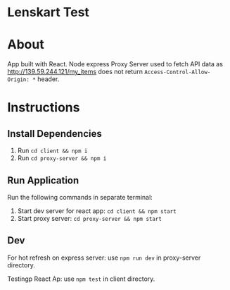 # Lenskart Test

# About

App built with React.
Node express Proxy Server used to fetch API data as http://139.59.244.121/my_items does not return `Access-Control-Allow-Origin: *` header.

# Instructions

## Install Dependencies

1. Run `cd client && npm i`
2. Run `cd proxy-server && npm i`

## Run Application

Run the following commands in separate terminal:

1. Start dev server for react app: `cd client && npm start`
2. Start proxy server: `cd proxy-server && npm start`

## Dev

For hot refresh on express server:
use `npm run dev` in proxy-server directory.

Testingp React Ap:
use `npm test` in client directory.
